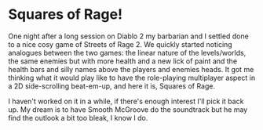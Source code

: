 # Squares of Rage!

One night after a long session on Diablo 2 my barbarian and I settled done to a nice cosy game of Streets of Rage 2. We quickly started noticing analogues between the two games: the linear nature of the levels/worlds, the same enemies but with more health and a new lick of paint and the health bars and silly names above the players and enemies heads. It got me thinking what it would play like to have the role-playing multiplayer aspect in a 2D side-scrolling beat-em-up, and here it is, Squares of Rage.

I haven't worked on it in a while, if there's enough interest I'll pick it back up. My dream is to have Smooth McGroove do the soundtrack but he may find the outlook a bit too bleak, I know I do.
